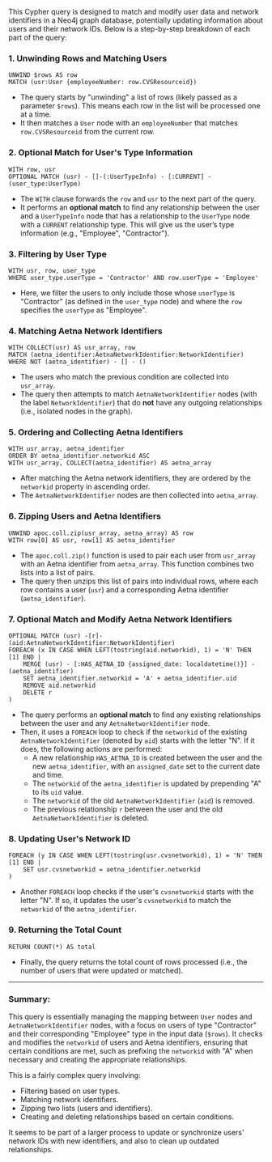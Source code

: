 This Cypher query is designed to match and modify user data and network identifiers in a Neo4j graph database, potentially updating information about users and their network IDs. Below is a step-by-step breakdown of each part of the query:

### 1. **Unwinding Rows and Matching Users**

```cypher
UNWIND $rows AS row
MATCH (usr:User {employeeNumber: row.CVSResourceid})
```
- The query starts by "unwinding" a list of rows (likely passed as a parameter `$rows`). This means each row in the list will be processed one at a time.
- It then matches a `User` node with an `employeeNumber` that matches `row.CVSResourceid` from the current row.

### 2. **Optional Match for User's Type Information**

```cypher
WITH row, usr
OPTIONAL MATCH (usr) - []-(:UserTypeInfo) - [:CURRENT] -(user_type:UserType)
```
- The `WITH` clause forwards the `row` and `usr` to the next part of the query.
- It performs an **optional match** to find any relationship between the user and a `UserTypeInfo` node that has a relationship to the `UserType` node with a `CURRENT` relationship type. This will give us the user’s type information (e.g., "Employee", "Contractor").

### 3. **Filtering by User Type**

```cypher
WITH usr, row, user_type
WHERE user_type.userType = 'Contractor' AND row.userType = 'Employee'
```
- Here, we filter the users to only include those whose `userType` is "Contractor" (as defined in the `user_type` node) and where the `row` specifies the `userType` as "Employee".

### 4. **Matching Aetna Network Identifiers**

```cypher
WITH COLLECT(usr) AS usr_array, row
MATCH (aetna_identifier:AetnaNetworkIdentifier:NetworkIdentifier)
WHERE NOT (aetna_identifier) - [] - ()
```
- The users who match the previous condition are collected into `usr_array`.
- The query then attempts to match `AetnaNetworkIdentifier` nodes (with the label `NetworkIdentifier`) that do **not** have any outgoing relationships (i.e., isolated nodes in the graph).

### 5. **Ordering and Collecting Aetna Identifiers**

```cypher
WITH usr_array, aetna_identifier
ORDER BY aetna_identifier.networkid ASC
WITH usr_array, COLLECT(aetna_identifier) AS aetna_array
```
- After matching the Aetna network identifiers, they are ordered by the `networkid` property in ascending order.
- The `AetnaNetworkIdentifier` nodes are then collected into `aetna_array`.

### 6. **Zipping Users and Aetna Identifiers**

```cypher
UNWIND apoc.coll.zip(usr_array, aetna_array) AS row
WITH row[0] AS usr, row[1] AS aetna_identifier
```
- The `apoc.coll.zip()` function is used to pair each user from `usr_array` with an Aetna identifier from `aetna_array`. This function combines two lists into a list of pairs.
- The query then unzips this list of pairs into individual rows, where each row contains a user (`usr`) and a corresponding Aetna identifier (`aetna_identifier`).

### 7. **Optional Match and Modify Aetna Network Identifiers**

```cypher
OPTIONAL MATCH (usr) -[r]-(aid:AetnaNetworkIdentifier:NetworkIdentifier)
FOREACH (x IN CASE WHEN LEFT(tostring(aid.networkid), 1) = 'N' THEN [1] END |
    MERGE (usr) - [:HAS_AETNA_ID {assigned_date: localdatetime()}] - (aetna_identifier)
    SET aetna_identifier.networkid = 'A' + aetna_identifier.uid
    REMOVE aid.networkid
    DELETE r
)
```
- The query performs an **optional match** to find any existing relationships between the user and any `AetnaNetworkIdentifier` node.
- Then, it uses a `FOREACH` loop to check if the `networkid` of the existing `AetnaNetworkIdentifier` (denoted by `aid`) starts with the letter "N". If it does, the following actions are performed:
  - A new relationship `HAS_AETNA_ID` is created between the user and the new `aetna_identifier`, with an `assigned_date` set to the current date and time.
  - The `networkid` of the `aetna_identifier` is updated by prepending "A" to its `uid` value.
  - The `networkid` of the old `AetnaNetworkIdentifier` (`aid`) is removed.
  - The previous relationship `r` between the user and the old `AetnaNetworkIdentifier` is deleted.

### 8. **Updating User's Network ID**

```cypher
FOREACH (y IN CASE WHEN LEFT(tostring(usr.cvsnetworkid), 1) = 'N' THEN [1] END |
    SET usr.cvsnetworkid = aetna_identifier.networkid
)
```
- Another `FOREACH` loop checks if the user's `cvsnetworkid` starts with the letter "N". If so, it updates the user's `cvsnetworkid` to match the `networkid` of the `aetna_identifier`.

### 9. **Returning the Total Count**

```cypher
RETURN COUNT(*) AS total
```
- Finally, the query returns the total count of rows processed (i.e., the number of users that were updated or matched).

---

### Summary:
This query is essentially managing the mapping between `User` nodes and `AetnaNetworkIdentifier` nodes, with a focus on users of type "Contractor" and their corresponding "Employee" type in the input data (`$rows`). It checks and modifies the `networkid` of users and Aetna identifiers, ensuring that certain conditions are met, such as prefixing the `networkid` with "A" when necessary and creating the appropriate relationships.

This is a fairly complex query involving:
- Filtering based on user types.
- Matching network identifiers.
- Zipping two lists (users and identifiers).
- Creating and deleting relationships based on certain conditions.

It seems to be part of a larger process to update or synchronize users' network IDs with new identifiers, and also to clean up outdated relationships.